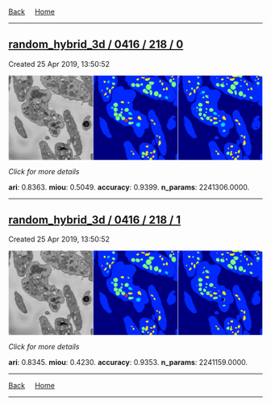 
[Back](..)&nbsp;&nbsp;&nbsp;&nbsp;&nbsp;[Home](https://leapmanlab.github.io/snapshots)

---

<div class="summary"><a href="0"><h2>random_hybrid_3d / 0416 / 218 / 0</h2></a><p>Created 25 Apr 2019, 13:50:52
</p><a href="0"><img src="0/media/summary.png" align="center"></a><p>
<i>Click for more details</i>
</p></div>

**ari**: 0.8363. **miou**: 0.5049. **accuracy**: 0.9399. **n_params**: 2241306.0000. 

---

<div class="summary"><a href="1"><h2>random_hybrid_3d / 0416 / 218 / 1</h2></a><p>Created 25 Apr 2019, 13:50:52
</p><a href="1"><img src="1/media/summary.png" align="center"></a><p>
<i>Click for more details</i>
</p></div>

**ari**: 0.8345. **miou**: 0.4230. **accuracy**: 0.9353. **n_params**: 2241159.0000. 

---

[Back](..)&nbsp;&nbsp;&nbsp;&nbsp;&nbsp;[Home](https://leapmanlab.github.io/snapshots)

---